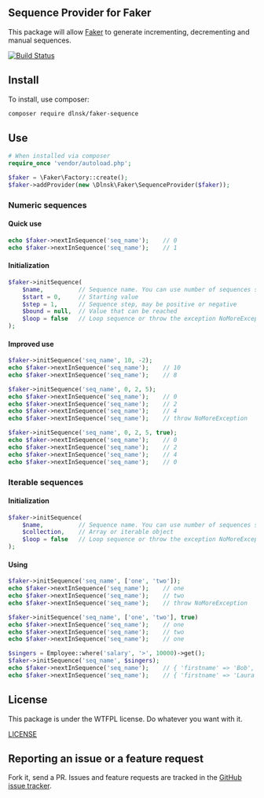 Sequence Provider for Faker
---

This package will allow [Faker](https://github.com/FakerPHP/Faker) to generate
incrementing, decrementing and manual sequences.

[![Build Status](https://travis-ci.org/dlnsk/faker-sequence.svg?branch=master)](https://travis-ci.org/dlnsk/faker-sequence)

## Install

To install, use composer:

```bash
composer require dlnsk/faker-sequence
```

## Use

```php
# When installed via composer
require_once 'vendor/autoload.php';

$faker = \Faker\Factory::create();
$faker->addProvider(new \Dlnsk\Faker\SequenceProvider($faker));
```
### Numeric sequences
#### Quick use
```php
echo $faker->nextInSequence('seq_name');    // 0
echo $faker->nextInSequence('seq_name');    // 1
```

#### Initialization
```php
$faker->initSequence(
    $name,          // Sequence name. You can use number of sequences simultaneously
    $start = 0,     // Starting value
    $step = 1,      // Sequence step, may be positive or negative
    $bound = null,  // Value that can be reached
    $loop = false   // Loop sequence or throw the exception NoMoreException on the bound
);
```

#### Improved use
```php
$faker->initSequence('seq_name', 10, -2);
echo $faker->nextInSequence('seq_name');    // 10
echo $faker->nextInSequence('seq_name');    // 8

$faker->initSequence('seq_name', 0, 2, 5);
echo $faker->nextInSequence('seq_name');    // 0
echo $faker->nextInSequence('seq_name');    // 2
echo $faker->nextInSequence('seq_name');    // 4
echo $faker->nextInSequence('seq_name');    // throw NoMoreException

$faker->initSequence('seq_name', 0, 2, 5, true);
echo $faker->nextInSequence('seq_name');    // 0
echo $faker->nextInSequence('seq_name');    // 2
echo $faker->nextInSequence('seq_name');    // 4
echo $faker->nextInSequence('seq_name');    // 0
```

### Iterable sequences

#### Initialization
```php
$faker->initSequence(
    $name,          // Sequence name. You can use number of sequences simultaneously
    $collection,    // Array or iterable object
    $loop = false   // Loop sequence or throw the exception NoMoreException on the end
);
```

#### Using
```php
$faker->initSequence('seq_name', ['one', 'two']);
echo $faker->nextInSequence('seq_name');    // one
echo $faker->nextInSequence('seq_name');    // two
echo $faker->nextInSequence('seq_name');    // throw NoMoreException

$faker->initSequence('seq_name', ['one', 'two'], true)
echo $faker->nextInSequence('seq_name');    // one
echo $faker->nextInSequence('seq_name');    // two
echo $faker->nextInSequence('seq_name');    // one

$singers = Employee::where('salary', '>', 10000)->get();
$faker->initSequence('seq_name', $singers);
echo $faker->nextInSequence('seq_name');    // { 'firstname' => 'Bob', 'lastname' => 'Dylan'}
echo $faker->nextInSequence('seq_name');    // { 'firstname' => 'Laura', 'lastname' => 'Marling'}
```

## License

This package is under the WTFPL license. Do whatever you want with it.

[LICENSE](https://github.com/dlnsk/faker-sequence/LICENSE)

## Reporting an issue or a feature request

Fork it, send a PR. Issues and feature requests are tracked in the
[GitHub issue tracker](https://github.com/dlnsk/faker-sequence/issues).
